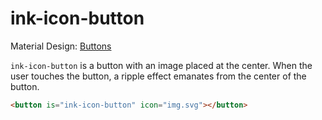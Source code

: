 ink-icon-button
=================

Material Design: <a href="http://www.google.com/design/spec/components/buttons.html">Buttons</a>

`ink-icon-button` is a button with an image placed at the center. When the user touches
the button, a ripple effect emanates from the center of the button.


```html
<button is="ink-icon-button" icon="img.svg"></button>
```